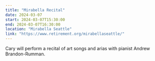 ```yaml
---
title: "Mirabella Recital"
date: 2024-03-07
start: 2024-03-07T15:30:00
end: 2024-03-07T16:30:00
location: "Mirabella Seattle"
link: "https://www.retirement.org/mirabellaseattle/"
---
```


Cary will perform a recital of art songs and arias with pianist Andrew Brandon-Rumman.


